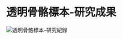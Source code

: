 # 透明骨骼標本-研究成果
![透明骨骼標本-研究紀錄](https://user-images.githubusercontent.com/66252302/99768507-d7e56080-2b3f-11eb-9d1a-5a3e2f24c0d0.jpg)

